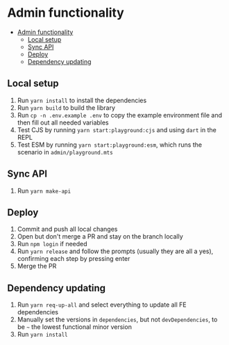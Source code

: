 # Admin functionality

- [Admin functionality](#admin-functionality)
  - [Local setup](#local-setup)
  - [Sync API](#sync-api)
  - [Deploy](#deploy)
  - [Dependency updating](#dependency-updating)

## Local setup

1. Run `yarn install` to install the dependencies
2. Run `yarn build` to build the library
3. Run `cp -n .env.example .env` to copy the example environment file and then fill out all needed variables
4. Test CJS by running `yarn start:playground:cjs` and using `dart` in the REPL
5. Test ESM by running `yarn start:playground:esm`, which runs the scenario in `admin/playground.mts`

## Sync API

1. Run `yarn make-api`

## Deploy

1. Commit and push all local changes
2. Open but don't merge a PR and stay on the branch locally
3. Run `npm login` if needed
4. Run `yarn release` and follow the prompts (usually they are all a yes), confirming each step by pressing enter
5. Merge the PR

## Dependency updating

1. Run `yarn req-up-all` and select everything to update all FE dependencies
2. Manually set the versions in `dependencies`, but not `devDependencies`, to be `~` the lowest functional minor version
3. Run `yarn install`
